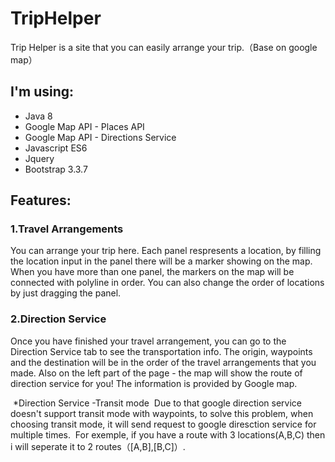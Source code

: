 # TripHelper
Trip Helper is a site that you can easily arrange your trip.（Base on google map）

## I'm using:

* Java 8
* Google Map API - Places API
* Google Map API - Directions Service
* Javascript ES6
* Jquery
* Bootstrap 3.3.7

## Features:

### 1.Travel Arrangements
  You can arrange your trip here.
  Each panel respresents a location, by filling the location input in the panel there will be a marker showing on the map.
  When you have more than one panel, the markers on the map will be connected with polyline in order.
  You can also change the order of locations by just dragging the panel.
  
### 2.Direction Service
  Once you have finished your travel arrangement, you can go to the Direction Service tab to see the transportation info.
  The origin, waypoints and the destination will be in the order of the travel arrangements that you made. 
  Also on the left part of the page - the map will show the route of direction service for you!
  The information is provided by Google map.
  
  *Direction Service 
  -Transit mode
  Due to that google direction service doesn't support transit mode with waypoints,
  to solve this problem, when choosing transit mode, it will send request to google diresction service for multiple times.
  For exemple, if you have a route with 3 locations(A,B,C) then i will seperate it to 2 routes（[A,B],[B,C]）.
